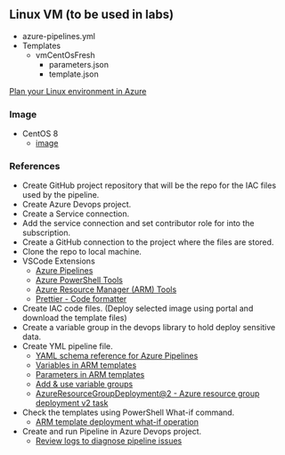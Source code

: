 ## Linux VM (to be used in labs)

- azure-pipelines.yml
- Templates
  - vmCentOsFresh
    - parameters.json
    - template.json

[Plan your Linux environment in Azure](https://learn.microsoft.com/en-us/training/modules/plan-your-linux-environment-in-azure/)

### Image

- CentOS 8
  - [image](https://azuremarketplace.microsoft.com/en-us/marketplace/apps?search=CentOS%208%20from%20OpenLogic%20by%20Perforce&page=1)

### References

- Create GitHub project repository that will be the repo for the IAC files used by the pipeline.
- Create Azure Devops project.
- Create a Service connection.
- Add the service connection and set contributor role for into the subscription.
- Create a GitHub connection to the project where the files are stored.
- Clone the repo to local machine.
- VSCode Extensions
  - [Azure Pipelines](https://marketplace.visualstudio.com/items?itemName=ms-azure-devops.azure-pipelines)
  - [Azure PowerShell Tools](https://marketplace.visualstudio.com/items?itemName=azps-tools.azps-tools)
  - [Azure Resource Manager (ARM) Tools](https://marketplace.visualstudio.com/items?itemName=msazurermtools.azurerm-vscode-tools)
  - [Prettier - Code formatter](https://marketplace.visualstudio.com/items?itemName=esbenp.prettier-vscode)
- Create IAC code files. (Deploy selected image using portal and download the template files)
- Create a variable group in the devops library to hold deploy sensitive data.
- Create YML pipeline file.
  - [YAML schema reference for Azure Pipelines](https://learn.microsoft.com/en-us/azure/devops/pipelines/yaml-schema/?view=azure-pipelines)
  - [Variables in ARM templates](https://learn.microsoft.com/en-us/azure/azure-resource-manager/templates/variables)
  - [Parameters in ARM templates](https://learn.microsoft.com/en-us/azure/azure-resource-manager/templates/parameters)
  - [Add & use variable groups](https://learn.microsoft.com/en-us/azure/devops/pipelines/library/variable-groups?view=azure-devops&tabs=yaml)
  - [AzureResourceGroupDeployment@2 - Azure resource group deployment v2 task](https://learn.microsoft.com/en-us/azure/devops/pipelines/tasks/reference/azure-resource-group-deployment-v2?view=azure-pipelines&viewFallbackFrom=azure-devops)
- Check the templates using PowerShell What-if command.
  - [ARM template deployment what-if operation](https://learn.microsoft.com/en-us/azure/azure-resource-manager/templates/deploy-what-if?tabs=azure-powershell)
- Create and run Pipeline in Azure Devops project.
  - [Review logs to diagnose pipeline issues](https://learn.microsoft.com/en-us/azure/devops/pipelines/troubleshooting/review-logs?view=azure-devops)
